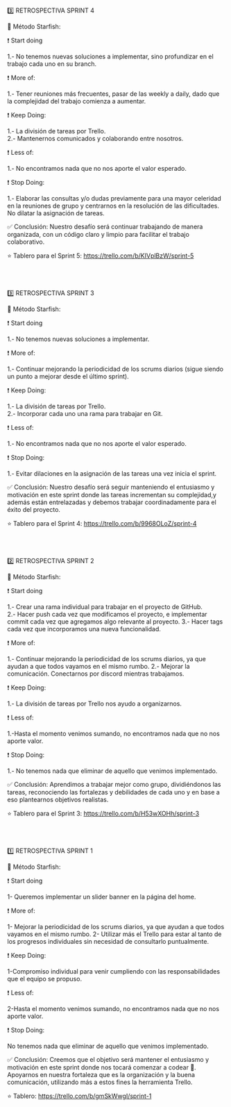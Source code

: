 :three: RETROSPECTIVA SPRINT 4 <br>

:bookmark: Método Starfish:<br>

:exclamation: Start doing <br>
<!--cosas innovadoras, aquellas que por curiosidad que queremos probar y/o soluciones comprobadas que deberíamos usar-->
1.- No tenemos nuevas soluciones a implementar, sino profundizar en el trabajo cada uno en su branch.

:exclamation: More of: <br>
<!--practicas que creemos que requiere más refinamiento y que nos gustan mucho por ello hay que darles más-->
1.- Tener reuniones más frecuentes, pasar de las weekly a daily, dado que la complejidad del trabajo comienza a aumentar. 

:exclamation: Keep Doing: <br>
<!--aquello que venimos haciendo y nos brinda valor-->
1.- La división de tareas por Trello. <br>
2.- Mantenernos comunicados y colaborando entre nosotros.<br>

:exclamation: Less of: <br>
<!--aquello que no nos aporta el valor que esperábamos-->
1.- No encontramos nada que no nos aporte el valor esperado.<br>

:exclamation: Stop Doing: <br>
<!--aquello que podemos eliminar-->
1.- Elaborar las consultas y/o dudas previamente para una mayor celeridad en la reuniones de grupo y centrarnos en la resolución de las dificultades. No dilatar la asignación de tareas. <br>

:white_check_mark: Conclusión: Nuestro desafío será continuar trabajando de manera organizada, con un código claro y limpio para facilitar el trabajo colaborativo. <br>

:star: Tablero para el Sprint 5: https://trello.com/b/KIVplBzW/sprint-5 <br>

<br>
<br>





:three: RETROSPECTIVA SPRINT 3 <br>

:bookmark: Método Starfish:<br>

:exclamation: Start doing <br>
<!--cosas innovadoras, aquellas que por curiosidad que queremos probar y/o soluciones comprobadas que deberíamos usar-->
1.- No tenemos nuevas soluciones a implementar. 

:exclamation: More of: <br>
<!--practicas que creemos que requiere más refinamiento y que nos gustan mucho por ello hay que darles más-->
1.- Continuar mejorando la periodicidad de los scrums diarios (sigue siendo un punto a mejorar desde el último sprint).

:exclamation: Keep Doing: <br>
<!--aquello que venimos haciendo y nos brinda valor-->
1.- La división de tareas por Trello. <br>
2.- Incorporar cada uno una rama para trabajar en Git. <br>

:exclamation: Less of: <br>
<!--aquello que no nos aporta el valor que esperábamos-->
1.- No encontramos nada que no nos aporte el valor esperado.<br>

:exclamation: Stop Doing: <br>
<!--aquello que podemos eliminar-->
1.-  Evitar dilaciones en la asignación de las tareas una vez inicia el sprint. <br>

:white_check_mark: Conclusión: Nuestro desafío será seguir manteniendo el entusiasmo y motivación en este sprint donde las tareas incrementan su complejidad,y además están entrelazadas y debemos trabajar coordinadamente para el éxito del proyecto. <br>

:star: Tablero para el Sprint 4: https://trello.com/b/9968OLoZ/sprint-4 <br>

<br>
<br>


:two: RETROSPECTIVA SPRINT 2

:bookmark: Método Starfish:

:exclamation: Start doing 
<!--cosas innovadoras, aquellas que por curiosidad que queremos probar y/o soluciones comprobadas que deberíamos usar-->
1.- Crear una rama individual para trabajar en el proyecto de GitHub.  
2.- Hacer push cada vez que modificamos el proyecto, e implementar commit cada vez que agregamos algo relevante al proyecto. 
3.- Hacer tags cada vez que incorporamos una nueva funcionalidad. 

:exclamation: More of: 
<!--practicas que creemos que requiere más refinamiento y que nos gustan mucho por ello hay que darles más-->
1.- Continuar mejorando la periodicidad de los scrums diarios, ya que ayudan a que todos vayamos en el mismo rumbo.
2.- Mejorar la comunicación. Conectarnos por discord mientras trabajamos. 

:exclamation: Keep Doing: 
<!--aquello que venimos haciendo y nos brinda valor-->
1.- La división de tareas por Trello nos ayudo a organizarnos. 

:exclamation: Less of: 
<!--aquello que no nos aporta el valor que esperábamos-->
1.-Hasta el momento venimos sumando, no encontramos nada que no nos aporte valor.

:exclamation: Stop Doing: 
<!--aquello que podemos eliminar-->
1.- No tenemos nada que eliminar de aquello que venimos implementado.

:white_check_mark: Conclusión: Aprendimos a trabajar mejor como grupo, dividiéndonos las tareas, reconociendo las fortalezas y debilidades de cada uno y en base a eso plantearnos objetivos realistas. 

:star: Tablero para el Sprint 3: https://trello.com/b/H53wXOHh/sprint-3

<br>
<br>

:one: RETROSPECTIVA SPRINT 1

:bookmark: Método Starfish:

:exclamation: Start doing 
<!--cosas innovadoras, aquellas que por curiosidad que queremos probar y/o soluciones comprobadas que deberíamos usar-->
1- Queremos implementar un slider banner en la página del home. 

:exclamation: More of: 
<!--practicas que creemos que requiere más refinamiento y que nos gustan mucho por ello hay que darles más-->
1- Mejorar la periodicidad de los scrums diarios, ya que ayudan a que todos vayamos en el mismo rumbo.
2- Utilizar más el Trello para estar al tanto de los progresos individuales sin necesidad de consultarlo puntualmente.

:exclamation: Keep Doing: 
<!--aquello que venimos haciendo y nos brinda valor-->
1-Compromiso individual para venir cumpliendo con las responsabilidades que el equipo se propuso.

:exclamation: Less of: 
<!--aquello que no nos aporta el valor que esperábamos-->
2-Hasta el momento venimos sumando, no encontramos nada que no nos aporte valor.

:exclamation: Stop Doing: 
<!--aquello que podemos eliminar-->
No tenemos nada que eliminar de aquello que venimos implementado.

:white_check_mark: Conclusión: Creemos que el objetivo será mantener el entusiasmo y motivación en este sprint donde nos tocará comenzar a codear :muscle:.
Apoyarnos en nuestra fortaleza que es la organización y la buena comunicación, utilizando más a estos fines la herramienta Trello. 

:star: Tablero: https://trello.com/b/gmSkWwgI/sprint-1



